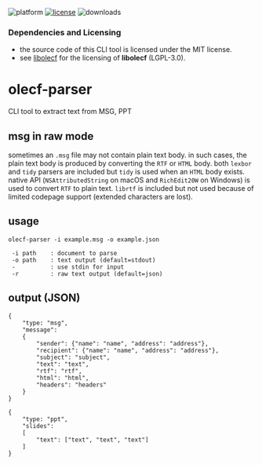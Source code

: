 ![platform](https://img.shields.io/static/v1?label=platform&message=mac-intel%20|%20mac-arm%20|%20win-64&color=blue)
[![license](https://img.shields.io/github/license/miyako/olecf-parser)](LICENSE)
![downloads](https://img.shields.io/github/downloads/miyako/olecf-parser/total)

### Dependencies and Licensing

* the source code of this CLI tool is licensed under the MIT license.
* see [libolecf](https://github.com/libyal/libolecf/blob/main/COPYING) for the licensing of **libolecf** (LGPL-3.0).
 
# olecf-parser
CLI tool to extract text from MSG, PPT

## msg in raw mode

sometimes an `.msg` file may not contain plain text body. in such cases, the plain text body is produced by converting the `RTF` or `HTML` body. both `lexbor` and `tidy` parsers are included but `tidy` is used when an `HTML` body exists. native API (`NSAttributedString` on macOS and `RichEdit20W` on Windows) is used to convert `RTF` to plain text. `librtf` is included but not used because of limited codepage support (extended characters are lost).   

## usage

```
olecf-parser -i example.msg -o example.json

 -i path    : document to parse
 -o path    : text output (default=stdout)
 -          : use stdin for input
 -r         : raw text output (default=json)
```

## output (JSON)

```
{
    "type: "msg",
    "message":
    {
        "sender": {"name": "name", "address": "address"},
        "recipient": {"name": "name", "address": "address"},
        "subject": "subject",
        "text": "text",
        "rtf": "rtf",
        "html": "html",
        "headers": "headers"
    }
}
```

```
{
    "type: "ppt",
    "slides":
    [
        "text": ["text", "text", "text"]
    ]
}
```
